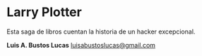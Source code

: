 # Larry Plotter

Esta saga de libros cuentan la historia de un hacker excepcional.

**Luis A. Bustos Lucas**
luisabustoslucas@gmail.com

